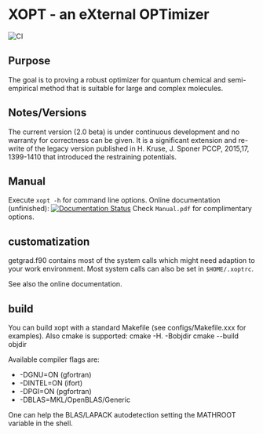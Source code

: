 
# XOPT - an eXternal OPTimizer
![CI](https://github.com/hokru/xopt/workflows/CI/badge.svg)

## Purpose
The goal is to proving a robust optimizer for quantum chemical and semi-empirical method
that is suitable for large and complex molecules.

## Notes/Versions
The current version (2.0 beta) is under continuous development and no warranty for correctness can be given. It is a significant extension and re-write of the legacy version published in H. Kruse, J. Sponer PCCP, 2015,17, 1399-1410 that introduced the restraining potentials.

## Manual
Execute `xopt -h` for command line options.
Online documentation (unfinished): [![Documentation Status](https://readthedocs.org/projects/xopt/badge/?version=latest)](http://xopt.readthedocs.io/en/latest/?badge=latest)
Check `Manual.pdf` for complimentary options.


## customatization
getgrad.f90 contains most of the system calls which might need adaption to your work environment.
Most system calls can also be set in `$HOME/.xoptrc`. 

See also the online documentation.

## build
You can build xopt with a standard Makefile (see configs/Makefile.xxx for examples).
Also cmake is supported:
cmake -H. -Bobjdir <flags>
cmake --build objdir

Available compiler flags are:
* -DGNU=ON (gfortran)
* -DINTEL=ON (ifort)
* -DPGI=ON (pgfortran)
* -DBLAS=MKL/OpenBLAS/Generic

One can help the BLAS/LAPACK autodetection setting the MATHROOT variable in the shell.

